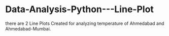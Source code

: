 # Data-Analysis-Python---Line-Plot
there are  2 Line Plots Created for analyzing temperature of Ahmedabad and Ahmedabad-Mumbai.
